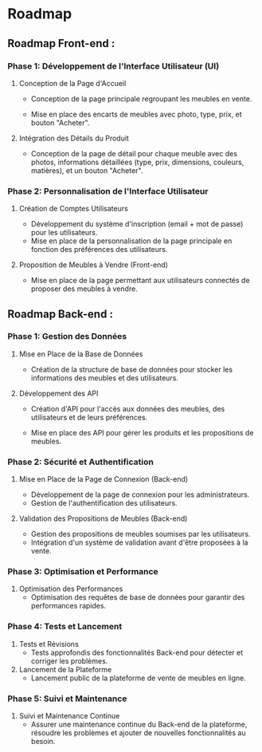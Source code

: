 # Roadmap

## Roadmap Front-end :

### Phase 1: Développement de l'Interface Utilisateur (UI)
1.  Conception de la Page d'Accueil

    - Conception de la page principale regroupant les meubles en vente.
  
    - Mise en place des encarts de meubles avec photo, type, prix, et bouton "Acheter".
  
2.  Intégration des Détails du Produit
    - Conception de la page de détail pour chaque meuble avec des photos, informations détaillées (type, prix, dimensions, couleurs, matières), et un bouton "Acheter".


### Phase 2: Personnalisation de l'Interface Utilisateur
1. Création de Comptes Utilisateurs
    - Développement du système d'inscription (email + mot de passe) pour les utilisateurs.
    - Mise en place de la personnalisation de la page principale en fonction des préférences des utilisateurs.

2. Proposition de Meubles à Vendre (Front-end)

    - Mise en place de la page permettant aux utilisateurs connectés de proposer des meubles à vendre.



## Roadmap Back-end :

### Phase 1: Gestion des Données
1.  Mise en Place de la Base de Données

    - Création de la structure de base de données pour stocker les informations des meubles et des utilisateurs.

2. Développement des API

    - Création d'API pour l'accès aux données des meubles, des utilisateurs et de leurs préférences.

    - Mise en place des API pour gérer les produits et les propositions de meubles.


### Phase 2: Sécurité et Authentification
1.  Mise en Place de la Page de Connexion (Back-end)
    - Développement de la page de connexion pour les administrateurs.
    - Gestion de l'authentification des utilisateurs.
      
2. Validation des Propositions de Meubles (Back-end)
    - Gestion des propositions de meubles soumises par les utilisateurs.
    - Intégration d'un système de validation avant d'être proposées à la vente.

### Phase 3: Optimisation et Performance
1.  Optimisation des Performances
    - Optimisation des requêtes de base de données pour garantir des performances rapides.

### Phase 4: Tests et Lancement
1.  Tests et Révisions
    - Tests approfondis des fonctionnalités Back-end pour détecter et corriger les problèmes.
2. Lancement de la Plateforme
    - Lancement public de la plateforme de vente de meubles en ligne.

### Phase 5: Suivi et Maintenance

1.  Suivi et Maintenance Continue
    - Assurer une maintenance continue du Back-end de la plateforme, résoudre les problèmes et ajouter de nouvelles fonctionnalités au besoin.









